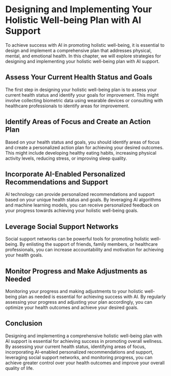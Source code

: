 Designing and Implementing Your Holistic Well-being Plan with AI Support
=======================================================================================================================================

To achieve success with AI in promoting holistic well-being, it is essential to design and implement a comprehensive plan that addresses physical, mental, and emotional health. In this chapter, we will explore strategies for designing and implementing your holistic well-being plan with AI support.

Assess Your Current Health Status and Goals
-------------------------------------------

The first step in designing your holistic well-being plan is to assess your current health status and identify your goals for improvement. This might involve collecting biometric data using wearable devices or consulting with healthcare professionals to identify areas for improvement.

Identify Areas of Focus and Create an Action Plan
-------------------------------------------------

Based on your health status and goals, you should identify areas of focus and create a personalized action plan for achieving your desired outcomes. This might include developing healthy eating habits, increasing physical activity levels, reducing stress, or improving sleep quality.

Incorporate AI-Enabled Personalized Recommendations and Support
---------------------------------------------------------------

AI technology can provide personalized recommendations and support based on your unique health status and goals. By leveraging AI algorithms and machine learning models, you can receive personalized feedback on your progress towards achieving your holistic well-being goals.

Leverage Social Support Networks
--------------------------------

Social support networks can be powerful tools for promoting holistic well-being. By enlisting the support of friends, family members, or healthcare professionals, you can increase accountability and motivation for achieving your health goals.

Monitor Progress and Make Adjustments as Needed
-----------------------------------------------

Monitoring your progress and making adjustments to your holistic well-being plan as needed is essential for achieving success with AI. By regularly assessing your progress and adjusting your plan accordingly, you can optimize your health outcomes and achieve your desired goals.

Conclusion
----------

Designing and implementing a comprehensive holistic well-being plan with AI support is essential for achieving success in promoting overall wellness. By assessing your current health status, identifying areas of focus, incorporating AI-enabled personalized recommendations and support, leveraging social support networks, and monitoring progress, you can achieve greater control over your health outcomes and improve your overall quality of life.


